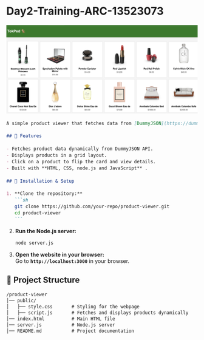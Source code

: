 # Day2-Training-ARC-13523073

<p align="center">
  <img src="doc/image.png" alt="web preview">
</p>

````md
A simple product viewer that fetches data from [DummyJSON](https://dummyjson.com/products) and displays it interactively in a web interface.

## 🚀 Features

- Fetches product data dynamically from DummyJSON API.
- Displays products in a grid layout.
- Click on a product to flip the card and view details.
- Built with **HTML, CSS, node.js and JavaScript** .

## 📌 Installation & Setup

1. **Clone the repository:**
   ```sh
   git clone https://github.com/your-repo/product-viewer.git
   cd product-viewer
   ```
````

2. **Run the Node.js server:**

   ```sh
   node server.js
   ```

3. **Open the website in your browser:**  
   Go to **`http://localhost:3000`** in your browser.

## 📂 Project Structure

```
/product-viewer
│── public/
│   ├── style.css       # Styling for the webpage
│   ├── script.js       # Fetches and displays products dynamically
│── index.html          # Main HTML file
│── server.js           # Node.js server
│── README.md           # Project documentation
```
